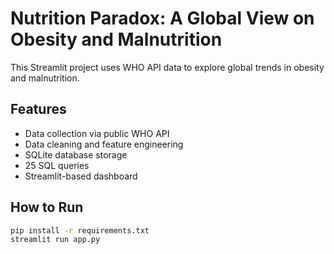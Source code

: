 # Nutrition Paradox: A Global View on Obesity and Malnutrition

This Streamlit project uses WHO API data to explore global trends in obesity and malnutrition.

## Features
- Data collection via public WHO API
- Data cleaning and feature engineering
- SQLite database storage
- 25 SQL queries
- Streamlit-based dashboard

## How to Run
```bash
pip install -r requirements.txt
streamlit run app.py
